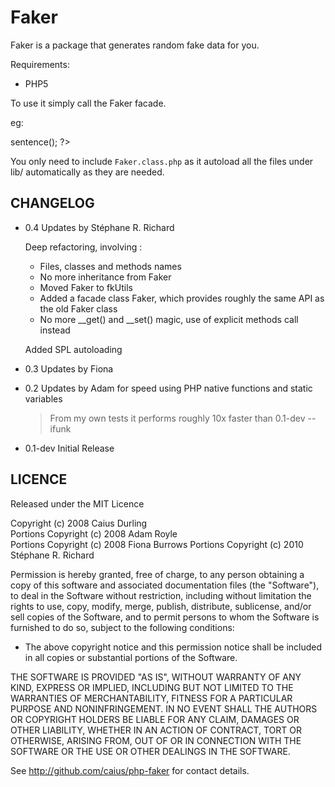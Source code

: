 # Faker

Faker is a package that generates random fake data for you.

Requirements:

* PHP5

To use it simply call the Faker facade.

eg:
  
  <?php
    // Do this so it can find the classes needed
    include( 'Faker.class.php' );
    // Output a random lorem sentence, using an instance of fkLorem
    echo Faker::lorem()->sentence();
  ?>

You only need to include `Faker.class.php` as it autoload all the files under lib/ automatically as they are needed.

## CHANGELOG

* 0.4
  Updates by Stéphane R. Richard

  Deep refactoring, involving :
  - Files, classes and methods names
  - No more inheritance from Faker
  - Moved Faker to fkUtils
  - Added a facade class Faker, which provides roughly the same API as the old Faker class
  - No more \_\_get() and \_\_set() magic, use of explicit methods call instead

  Added SPL autoloading

* 0.3
  Updates by Fiona

* 0.2
  Updates by Adam for speed using PHP native functions and static variables

  > From my own tests it performs roughly 10x faster than 0.1-dev -- ifunk

* 0.1-dev
  Initial Release

## LICENCE

Released under the MIT Licence

Copyright (c) 2008 Caius Durling  
Portions Copyright (c) 2008 Adam Royle  
Portions Copyright (c) 2008 Fiona Burrows
Portions Copyright (c) 2010 Stéphane R. Richard

Permission is hereby granted, free of charge, to any person obtaining a copy of this software and associated documentation files (the "Software"), to deal in the Software without restriction, including without limitation the rights to use, copy, modify, merge, publish, distribute, sublicense, and/or sell copies of the Software, and to permit persons to whom the Software is furnished to do so, subject to the following conditions:

* The above copyright notice and this permission notice shall be included in all copies or substantial portions of the Software.

THE SOFTWARE IS PROVIDED "AS IS", WITHOUT WARRANTY OF ANY KIND, EXPRESS OR IMPLIED, INCLUDING BUT NOT LIMITED TO THE WARRANTIES OF MERCHANTABILITY, FITNESS FOR A PARTICULAR PURPOSE AND NONINFRINGEMENT. IN NO EVENT SHALL THE AUTHORS OR COPYRIGHT HOLDERS BE LIABLE FOR ANY CLAIM, DAMAGES OR OTHER LIABILITY, WHETHER IN AN ACTION OF CONTRACT, TORT OR OTHERWISE, ARISING FROM, OUT OF OR IN CONNECTION WITH THE SOFTWARE OR THE USE OR OTHER DEALINGS IN THE SOFTWARE.

See http://github.com/caius/php-faker for contact details.  
